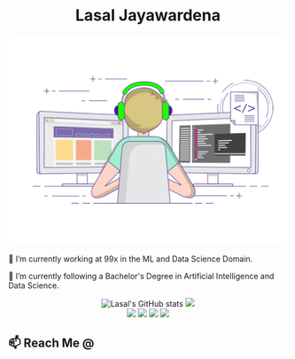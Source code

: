 <p align="center">
  <h1 align="center"> Lasal Jayawardena  </h1>
</p>

<p align="center">
  <img src="stats.gif"/>
</p>

<div style="dislay:flex; flex-direction:column">


🔭 I’m currently working at 99x in the ML and Data Science Domain.

🌱 I’m currently following a Bachelor's Degree in Artificial Intelligence and Data Science.



<div align="center">
  <image alt="Lasal's GitHub stats" src="https://github-readme-stats.vercel.app/api?username=LasalJayawardena&show_icons=true&theme=algolia&count_private=true"/>
  <img src="https://github-readme-streak-stats.herokuapp.com/?user=LasalJayawardena&theme=cobalt"/>
  <br>
  <img height="180em" src="https://github-profile-summary-cards.vercel.app/api/cards/profile-details?username=LasalJayawardena&theme=github_dark" />
  <img height="180em" src="https://github-profile-summary-cards.vercel.app/api/cards/repos-per-language?username=LasalJayawardena&theme=github_dark"  />
  <img height="180em" src="https://github-profile-summary-cards.vercel.app/api/cards/most-commit-language?username=LasalJayawardena&theme=github_dark"  />
  <img height="180em" src="https://github-profile-summary-cards.vercel.app/api/cards/productive-time?username=LasalJayawardena&theme=github_dark" />
</div>

## 📫 Reach Me @

<p align="center">
 <a href="https://www.linkedin.com/in/lasal-jayawardena/">
  </img src="https://img.shields.io/badge/connect-%230077B5.svg?&style=for-the-badge&logo=linkedin&logoColor=white" />
 </a>
 <a href="https://www.kaggle.com/lasaljaywardena">
  </img src="https://img.shields.io/badge/follow-%230077B5.svg?&style=for-the-badge&logo=kaggle&logoColor=green" />
 </a> 
 <a href="mailto:lasaljayawardena@icloud.com">
  </img src="https://img.shields.io/badge/email-%23C14438.svg?&style=for-the-badge&logo=Gmail&logoColor=white" />
 </a>
</p>


